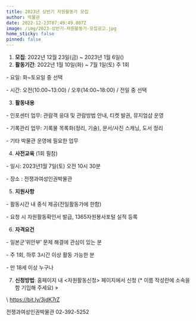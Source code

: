 ```yaml
---
title: 2023년 상반기 자원활동가 모집
author: 박물관
date: 2022-12-23T07:49:49.807Z
image: /img/2023-상반기-자원활동가-모집공고.jpg
home_sticky: false
pinned: false
---
```

1. **모집**: 2022년 12월 23일(금) ~ 2023년 1월 6일()
2. **활동기간**: 2022년 1월 10일(화) ~ 7월 1일(토) 주 1회

\- 요일: 화~토요일 중 선택   

\- 시간: 오전(10:00\~13:00) / 오후(14:00\~18:00) / 전일 중 선택

3. **활동내용**

\- 인포센터 업무: 관람객 응대 및 관람방법 안내, 티켓 발권, 뮤지엄샵 운영

\- 기록관리 업무: 기록물 목록화(정리, 기술), 문서/사진 스캐닝, 도서 정리

\- 기타 박물관 운영에 필요한 업무

4. **사전교육** (1회 필참)

\- 일시: 2023년1월 7일(토) 오전 10시 30분 

\- 장소 : 전쟁과여성인권박물관

5. **지원사항**

\- 활동시간 내 중식 제공(전일활동가에 한함)

\- 요청 시 자원활동확인서 발급, 1365자원봉사포털 실적 등록

6. **자격요건**

\- 일본군‘위안부’ 문제 해결에 관심이 있는 분

\- 주 1회, 하루 3시간 이상 활동 가능한 분

\- 만 18세 이상 누구나

7. **신청방법**: 홈페이지 내 <자원활동신청> 페이지에서 신청 (* 이름 작성란에 소속을 함 기입해 주세요) »

\    https://bit.ly/3jdK7rZ 

   전쟁과여성인권박물관 02-392-5252